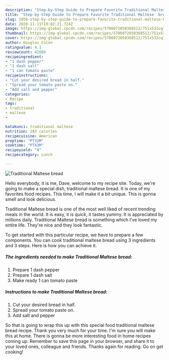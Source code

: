 ```yaml
---
description: "Step-by-Step Guide to Prepare Favorite Traditional Maltese  bread"
title: "Step-by-Step Guide to Prepare Favorite Traditional Maltese  bread"
slug: 2056-step-by-step-guide-to-prepare-favorite-traditional-maltese-bread
date: 2020-11-11T19:02:21.724Z
image: https://img-global.cpcdn.com/recipes/5706072050368512/751x532cq70/traditional-maltese-bread-recipe-main-photo.jpg
thumbnail: https://img-global.cpcdn.com/recipes/5706072050368512/751x532cq70/traditional-maltese-bread-recipe-main-photo.jpg
cover: https://img-global.cpcdn.com/recipes/5706072050368512/751x532cq70/traditional-maltese-bread-recipe-main-photo.jpg
author: Douglas Colon
ratingvalue: 4.1
reviewcount: 42686
recipeingredient:
- "1 dash pepper"
- "1 dash salt"
- "1 can tomato paste"
recipeinstructions:
- "Cut your desired bread in half."
- "Spread your tomato paste on."
- "Add salt and pepper"
categories:
- Recipe
tags:
- traditional
- maltese
- 

katakunci: traditional maltese  
nutrition: 283 calories
recipecuisine: American
preptime: "PT32M"
cooktime: "PT43M"
recipeyield: "4"
recipecategory: Lunch

---
```



![Traditional Maltese  bread](https://img-global.cpcdn.com/recipes/5706072050368512/751x532cq70/traditional-maltese-bread-recipe-main-photo.jpg)

Hello everybody, it is me, Dave, welcome to my recipe site. Today, we're going to make a special dish, traditional maltese  bread. It is one of my favorites food recipes. This time, I will make it a bit unique. This is gonna smell and look delicious.



Traditional Maltese  bread is one of the most well liked of recent trending meals in the world. It is easy, it is quick, it tastes yummy. It is appreciated by millions daily. Traditional Maltese  bread is something which I've loved my entire life. They're nice and they look fantastic.


To get started with this particular recipe, we have to prepare a few components. You can cook traditional maltese  bread using 3 ingredients and 3 steps. Here is how you can achieve it.

<!--inarticleads1-->

##### The ingredients needed to make Traditional Maltese  bread:

1. Prepare 1 dash pepper
1. Prepare 1 dash salt
1. Make ready 1 can tomato paste




<!--inarticleads2-->

##### Instructions to make Traditional Maltese  bread:

1. Cut your desired bread in half.
1. Spread your tomato paste on.
1. Add salt and pepper




So that is going to wrap this up with this special food traditional maltese  bread recipe. Thank you very much for your time. I'm sure you will make this at home. There is gonna be more interesting food in home recipes coming up. Remember to save this page in your browser, and share it to your loved ones, colleague and friends. Thanks again for reading. Go on get cooking!
